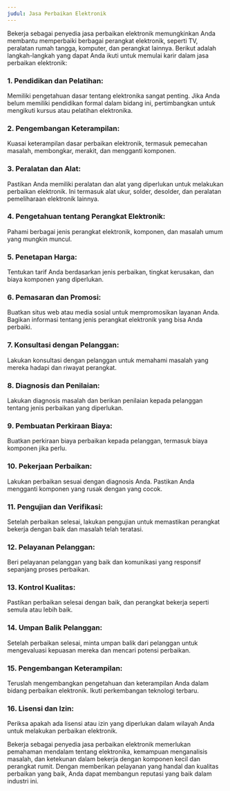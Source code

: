 ```yaml
---
judul: Jasa Perbaikan Elektronik
---
```


Bekerja sebagai penyedia jasa perbaikan elektronik memungkinkan Anda membantu memperbaiki berbagai perangkat elektronik, seperti TV, peralatan rumah tangga, komputer, dan perangkat lainnya. Berikut adalah langkah-langkah yang dapat Anda ikuti untuk memulai karir dalam jasa perbaikan elektronik:

### 1. **Pendidikan dan Pelatihan:**

Memiliki pengetahuan dasar tentang elektronika sangat penting. Jika Anda belum memiliki pendidikan formal dalam bidang ini, pertimbangkan untuk mengikuti kursus atau pelatihan elektronika.

### 2. **Pengembangan Keterampilan:**

Kuasai keterampilan dasar perbaikan elektronik, termasuk pemecahan masalah, membongkar, merakit, dan mengganti komponen.

### 3. **Peralatan dan Alat:**

Pastikan Anda memiliki peralatan dan alat yang diperlukan untuk melakukan perbaikan elektronik. Ini termasuk alat ukur, solder, desolder, dan peralatan pemeliharaan elektronik lainnya.

### 4. **Pengetahuan tentang Perangkat Elektronik:**

Pahami berbagai jenis perangkat elektronik, komponen, dan masalah umum yang mungkin muncul.

### 5. **Penetapan Harga:**

Tentukan tarif Anda berdasarkan jenis perbaikan, tingkat kerusakan, dan biaya komponen yang diperlukan.

### 6. **Pemasaran dan Promosi:**

Buatkan situs web atau media sosial untuk mempromosikan layanan Anda. Bagikan informasi tentang jenis perangkat elektronik yang bisa Anda perbaiki.

### 7. **Konsultasi dengan Pelanggan:**

Lakukan konsultasi dengan pelanggan untuk memahami masalah yang mereka hadapi dan riwayat perangkat.

### 8. **Diagnosis dan Penilaian:**

Lakukan diagnosis masalah dan berikan penilaian kepada pelanggan tentang jenis perbaikan yang diperlukan.

### 9. **Pembuatan Perkiraan Biaya:**

Buatkan perkiraan biaya perbaikan kepada pelanggan, termasuk biaya komponen jika perlu.

### 10. **Pekerjaan Perbaikan:**

Lakukan perbaikan sesuai dengan diagnosis Anda. Pastikan Anda mengganti komponen yang rusak dengan yang cocok.

### 11. **Pengujian dan Verifikasi:**

Setelah perbaikan selesai, lakukan pengujian untuk memastikan perangkat bekerja dengan baik dan masalah telah teratasi.

### 12. **Pelayanan Pelanggan:**

Beri pelayanan pelanggan yang baik dan komunikasi yang responsif sepanjang proses perbaikan.

### 13. **Kontrol Kualitas:**

Pastikan perbaikan selesai dengan baik, dan perangkat bekerja seperti semula atau lebih baik.

### 14. **Umpan Balik Pelanggan:**

Setelah perbaikan selesai, minta umpan balik dari pelanggan untuk mengevaluasi kepuasan mereka dan mencari potensi perbaikan.

### 15. **Pengembangan Keterampilan:**

Teruslah mengembangkan pengetahuan dan keterampilan Anda dalam bidang perbaikan elektronik. Ikuti perkembangan teknologi terbaru.

### 16. **Lisensi dan Izin:**

Periksa apakah ada lisensi atau izin yang diperlukan dalam wilayah Anda untuk melakukan perbaikan elektronik.

Bekerja sebagai penyedia jasa perbaikan elektronik memerlukan pemahaman mendalam tentang elektronika, kemampuan menganalisis masalah, dan ketekunan dalam bekerja dengan komponen kecil dan perangkat rumit. Dengan memberikan pelayanan yang handal dan kualitas perbaikan yang baik, Anda dapat membangun reputasi yang baik dalam industri ini.
